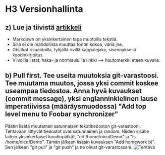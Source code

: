 # H3 Versionhallinta

## z) Lue ja tiivistä [artikkeli](https://commonmark.org/help/)
* Markdown on yksinkertainen tapa muotoilla tekstiä.
* Sillä ei ole mahdollista muuttaa fontin kokoa, väriä jne.
* Otsitkot risuaidoilla, tyhjällä rivillä kappalejako, sisennyksellä koodinkirjoitus.
* Viivoilla listat, haka- ja normisuluilla linkki --> huutomerkki eteen kuvalle.

## b) Pull first. Tee useita muutoksia git-varastoosi. Tee muutama muutos, jossa yksi commit koskee useampaa tiedostoa. Anna hyvä kuvaukset (commit message), yksi englanninkielinen lause imperatiivissa (määräysmuodossa) "Add top level menu to Foobar synchronizer"
Päätin lisätä muutaman satunnaisen tekstitiedoston git-varastooni. Tehtävään liittyvät tiedostot ovat satunnainen ja random.
Niiden sisälle laitoin yksinkertaiset koodinpätkät, "cd /home/nico/Demo" ja "ls /home/nico/Demo". Tämän jälkeen lisäsin kuvauksen "Add homework b)".
Sen jälkeen "git pull" ja "git push" ja ne olivat git-varastossani. ![Tehtävä](https://i.imgur.com/bJ5LMPF.png)

